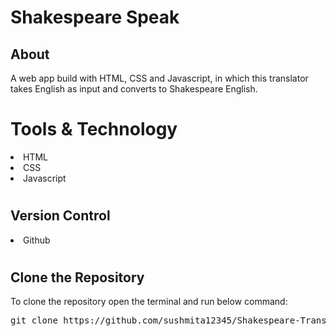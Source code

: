 # Shakespeare Speak

<h2>About</h2>
A web app build with HTML, CSS and Javascript, in which this translator takes English as input and converts to Shakespeare English.

# Tools & Technology
<li>HTML</li>
<li>CSS</li>
<li>Javascript</li>

# <h2>Version Control</h2>
<li> Github </li>

# <h2>Clone the Repository</h2>
To clone the repository open the terminal and run below command:</br>
<pre>git clone https://github.com/sushmita12345/Shakespeare-Translator</pre>
